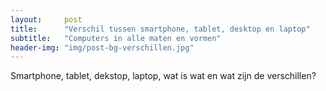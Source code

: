 ```yaml
---
layout:     post
title:      "Verschil tussen smartphone, tablet, desktop en laptop"
subtitle:   "Computers in alle maten en vormen"
header-img: "img/post-bg-verschillen.jpg"
---
```

<p>Smartphone, tablet, dekstop, laptop, wat is wat en wat zijn de verschillen?</p>
